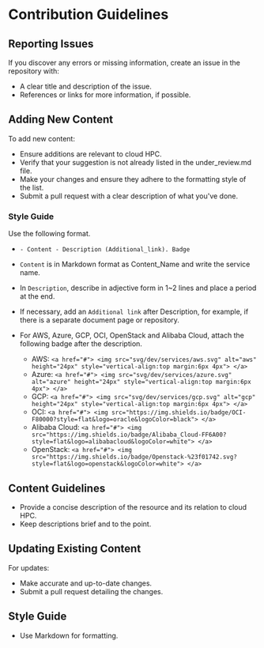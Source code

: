 # Contribution Guidelines

## Reporting Issues

If you discover any errors or missing information, create an issue in the repository with:
 - A clear title and description of the issue.
 - References or links for more information, if possible.

## Adding New Content

To add new content:

- Ensure additions are relevant to cloud HPC.
- Verify that your suggestion is not already listed in the under_review.md file.
- Make your changes and ensure they adhere to the formatting style of the list.
- Submit a pull request with a clear description of what you've done.


### Style Guide

Use the following format.
 - `- Content - Description (Additional_link). Badge`
 - `Content` is in Markdown format as Content_Name and write the service name.
 - In `Description`, describe in adjective form in 1~2 lines and place a period at the end.
 - If necessary, add an `Additional link` after Description, for example, if there is a separate document page or repository.
 - For AWS, Azure, GCP, OCI, OpenStack and Alibaba Cloud, attach the following badge after the description.

   - AWS: `<a href="#"> <img src="svg/dev/services/aws.svg" alt="aws" height="24px" style="vertical-align:top margin:6px 4px"> </a>`
   - Azure: `<a href="#"> <img src="svg/dev/services/azure.svg" alt="azure" height="24px" style="vertical-align:top margin:6px 4px"> </a>`
   - GCP: `<a href="#"> <img src="svg/dev/services/gcp.svg" alt="gcp" height="24px" style="vertical-align:top margin:6px 4px"> </a>`
   - OCI: `<a href="#"> <img src="https://img.shields.io/badge/OCI-F80000?style=flat&logo=oracle&logoColor=black"> </a>`
   - Alibaba Cloud: `<a href="#"> <img src="https://img.shields.io/badge/Alibaba_Cloud-FF6A00?style=flat&logo=alibabacloud&logoColor=white"> </a>`
   - OpenStack: `<a href="#"> <img src="https://img.shields.io/badge/Openstack-%23f01742.svg?style=flat&logo=openstack&logoColor=white"> </a>`
## Content Guidelines

 - Provide a concise description of the resource and its relation to cloud HPC.
 - Keep descriptions brief and to the point.

## Updating Existing Content

For updates:

- Make accurate and up-to-date changes.
- Submit a pull request detailing the changes.

## Style Guide

- Use Markdown for formatting.

